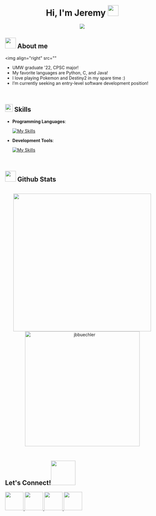 
<h1 align="center"><b>Hi, I'm Jeremy </b><img src="https://media.giphy.com/media/hvRJCLFzcasrR4ia7z/giphy.gif" width="35"></h1>

<p align="center">
  <a href="https://github.com/DenverCoder1/readme-typing-svg"><img src="https://readme-typing-svg.herokuapp.com?font=Time+New+Roman&color=cyan&size=25&center=true&vCenter=true&width=600&height=100&lines=I+love+computer+science+<3;University+of+Mary+Washington+graduate!;Check+out+my+project+repositories+:)"></a>
</p>
	
## <picture><img src = "./assets/mdImages/about_me.gif" width = 35px></picture> **About me**

<picture> <img align="right" src=""</picture>

- UMW graduate '22, CPSC major!
- My favorite languages are Python, C, and Java!
- I love playing Pokemon and Destiny2 in my spare time :)
- I’m currently seeking an entry-level software development position!

<br>

## <img src="https://media2.giphy.com/media/QssGEmpkyEOhBCb7e1/giphy.gif?cid=ecf05e47a0n3gi1bfqntqmob8g9aid1oyj2wr3ds3mg700bl&rid=giphy.gif" width ="25"><b> Skills</b>

<p align="center">

- **Programming Languages**:
	
    [![My Skills](https://skillicons.dev/icons?i=python,c,java,html,php,js,markdown)](https://skillicons.dev)
    
- **Development Tools**:

    [![My Skills](https://skillicons.dev/icons?i=github,idea,linux,git,vim,mysql,postgres,discord,powershell)](https://skillicons.dev)

</p>

<br>

## <img src="https://media.giphy.com/media/iY8CRBdQXODJSCERIr/giphy.gif" width="35"><b> Github Stats </b>
<br>

<div align="center">

<a href="https://github.com/jbbuechler/">
  <img src="https://github-readme-stats.vercel.app/api?username=jbbuechler&include_all_commits=true&count_private=true&show_icons=true&line_height=25&title_color=7A7ADB&icon_color=2234AE&text_color=D3D3D3&bg_color=0,000000,130F40" width="450"/>
  <img src="https://github-readme-stats.vercel.app/api/top-langs?username=jbbuechler&show_icons=true&locale=en&layout=compact&line_height=30&title_color=7A7ADB&icon_color=2234AE&text_color=D3D3D3&bg_color=0,000000,130F40" width="375"  alt="jbbuechler"/>

</a>
</div>

<br>

## <b> Let's Connect!</b><img src="./assets/mdImages/handshake.gif" width ="80">
<p align="left">

<a href="https://www.linkedin.com/in/jeremy-buechler-582828229/" target="_blank">
<img src="https://github.com/gauravghongde/social-icons/blob/master/PNG/Color/LinkedIN.png" height="60" width="60"/>
</a>

<a href="mailto:jeremy.b.buechler@gmail.com" target="_blank">
<img src="https://github.com/gauravghongde/social-icons/blob/master/PNG/Color/Gmail.png" height="60" width="60"/>
</a>

<a href="https://twitter.com/jb_buechler" target="_blank">
<img src="https://github.com/gauravghongde/social-icons/blob/master/PNG/Color/Twitter.png" height="60" width="60"/>
</a>
	
<a href="https://www.instagram.com/jbbuechler/" target="_blank">
<img src="https://github.com/gauravghongde/social-icons/blob/master/PNG/Color/Instagram.png" height="60" width="60"/>
</a>
</p>

